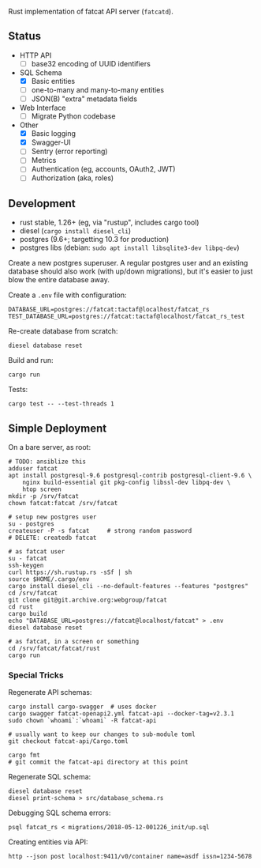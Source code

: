 
Rust implementation of fatcat API server (`fatcatd`).

## Status

- HTTP API
    - [ ] base32 encoding of UUID identifiers
- SQL Schema
    - [x] Basic entities
    - [ ] one-to-many and many-to-many entities
    - [ ] JSON(B) "extra" metadata fields
- Web Interface
    - [ ] Migrate Python codebase
- Other
    - [x] Basic logging
    - [x] Swagger-UI 
    - [ ] Sentry (error reporting)
    - [ ] Metrics
    - [ ] Authentication (eg, accounts, OAuth2, JWT)
    - [ ] Authorization (aka, roles)

## Development

- rust stable, 1.26+ (eg, via "rustup", includes cargo tool)
- diesel (`cargo install diesel_cli`)
- postgres (9.6+; targetting 10.3 for production)
- postgres libs (debian: `sudo apt install libsqlite3-dev libpq-dev`)

Create a new postgres superuser. A regular postgres user and an existing
database should also work (with up/down migrations), but it's easier to just
blow the entire database away.

Create a `.env` file with configuration:

    DATABASE_URL=postgres://fatcat:tactaf@localhost/fatcat_rs
    TEST_DATABASE_URL=postgres://fatcat:tactaf@localhost/fatcat_rs_test

Re-create database from scratch:

    diesel database reset

Build and run:

    cargo run

Tests:

    cargo test -- --test-threads 1

## Simple Deployment

On a bare server, as root:

    # TODO: ansiblize this
    adduser fatcat
    apt install postgresql-9.6 postgresql-contrib postgresql-client-9.6 \
        nginx build-essential git pkg-config libssl-dev libpq-dev \
        htop screen
    mkdir -p /srv/fatcat
    chown fatcat:fatcat /srv/fatcat

    # setup new postgres user
    su - postgres
    createuser -P -s fatcat     # strong random password
    # DELETE: createdb fatcat

    # as fatcat user
    su - fatcat
    ssh-keygen
    curl https://sh.rustup.rs -sSf | sh
    source $HOME/.cargo/env
    cargo install diesel_cli --no-default-features --features "postgres"
    cd /srv/fatcat
    git clone git@git.archive.org:webgroup/fatcat
    cd rust
    cargo build
    echo "DATABASE_URL=postgres://fatcat@localhost/fatcat" > .env
    diesel database reset

    # as fatcat, in a screen or something
    cd /srv/fatcat/fatcat/rust
    cargo run

### Special Tricks

Regenerate API schemas:

    cargo install cargo-swagger  # uses docker
    cargo swagger fatcat-openapi2.yml fatcat-api --docker-tag=v2.3.1
    sudo chown `whoami`:`whoami` -R fatcat-api

    # usually want to keep our changes to sub-module toml
    git checkout fatcat-api/Cargo.toml

    cargo fmt
    # git commit the fatcat-api directory at this point

Regenerate SQL schema:

    diesel database reset
    diesel print-schema > src/database_schema.rs

Debugging SQL schema errors:

    psql fatcat_rs < migrations/2018-05-12-001226_init/up.sql

Creating entities via API:

    http --json post localhost:9411/v0/container name=asdf issn=1234-5678
